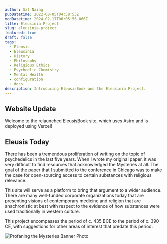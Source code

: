 ```yaml
---
author: Sat Naing
pubDatetime: 2022-08-05T04:58:53Z
modDatetime: 2024-02-17T06:05:56.066Z
title: Eleusinia Project
slug: eleusinia-project
featured: true
draft: false
tags:
  - Eleusis
  - Eleusinia
  - History
  - Philosophy
  - Religious Ethics
  - Psychedlic Chemistry
  - Mental Health
  - configuration
  - docs
description: Introducing EleusisBook and the Eleusinia Project.
---
```


## Website Update

Welcome to the relaunched EleusisBook site, which uses Astro and is deployed using Vercel!

## Eleusis Today

There has been a tremendous proliferation of writing on the topic of psychedelics in the last five years. When I wrote my original paper, it was very difficult to find resources that acknowledged the Mysteries at all. The goal of the paper that I submitted to the conference in Chicago was to make the case for open-sourcing access to certain substances with religious relevance. 

This site will serve as a platform to bring that argument to a wider audience. There are many well-funded corporate organizations today that are presenting visions of contemporary medicine and religion that are anachronistic at best with respect to the evidence of how substances were used traditionally in western culture.

This project encompasses the period of c. 435 BCE to the period of c. 390 CE, with suggestions for other areas of interest that predate this period.

<div>
  <img src="/assets/eleusisBookBanner.jpg" class="sm:w-1/2 mx-auto" alt="Profaning the Mysteries Banner Photo">
</div>

